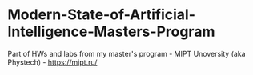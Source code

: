 # Modern-State-of-Artificial-Intelligence-Masters-Program
Part of HWs and labs from my master's program - MIPT Unoversity (aka Phystech) - https://mipt.ru/
